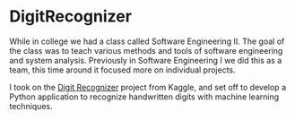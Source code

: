 # DigitRecognizer

While in college we had a class called Software Engineering II. The goal of the class was to teach various methods and tools of software engineering and system analysis. Previously in Software Engineering I we did this as a team, this time around it focused more on individual projects.

I took on the [Digit Recognizer](https://www.kaggle.com/c/digit-recognizer) project from Kaggle, and set off to develop a Python application to recognize handwritten digits with machine learning techniques.
